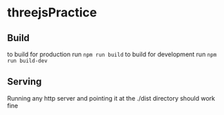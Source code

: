 # threejsPractice

## Build
to build for production run `npm run build`
to build for development run `npm run build-dev`

## Serving
Running any http server and pointing it at the ./dist directory should work fine
